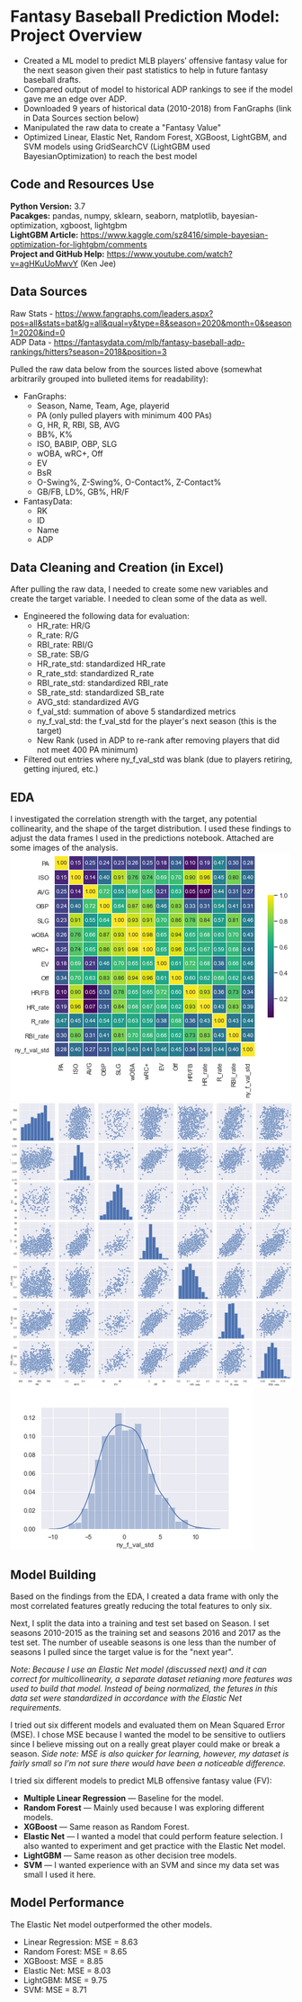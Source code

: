 # Fantasy Baseball Prediction Model: Project Overview
- Created a ML model to predict MLB players’ offensive fantasy value for the next season given their past statistics to help in future fantasy baseball drafts.
- Compared output of model to historical ADP rankings to see if the model gave me an edge over ADP.
- Downloaded 9 years of historical data (2010-2018) from FanGraphs (link in Data Sources section below)
- Manipulated the raw data to create a "Fantasy Value"
- Optimized Linear, Elastic Net, Random Forest, XGBoost, LightGBM, and SVM models using GridSearchCV (LightGBM used BayesianOptimization) to reach the best model

## Code and Resources Use
**Python Version:** 3.7\
**Pacakges:** pandas, numpy, sklearn, seaborn, matplotlib, bayesian-optimization, xgboost, lightgbm\
**LightGBM Article:** https://www.kaggle.com/sz8416/simple-bayesian-optimization-for-lightgbm/comments \
**Project and GitHub Help:** https://www.youtube.com/watch?v=agHKuUoMwvY (Ken Jee)

## Data Sources
Raw Stats - https://www.fangraphs.com/leaders.aspx?pos=all&stats=bat&lg=all&qual=y&type=8&season=2020&month=0&season1=2020&ind=0 \
ADP Data - https://fantasydata.com/mlb/fantasy-baseball-adp-rankings/hitters?season=2018&position=3

Pulled the raw data below from the sources listed above (somewhat arbitrarily grouped into bulleted items for readability):
- FanGraphs:
  - Season, Name, Team, Age, playerid
  - PA (only pulled players with minimum 400 PAs)
  - G, HR, R, RBI, SB, AVG
  - BB%, K%
  - ISO, BABIP, OBP, SLG
  - wOBA, wRC+, Off
  - EV
  - BsR
  - O-Swing%, Z-Swing%, O-Contact%, Z-Contact%
  - GB/FB, LD%, GB%, HR/F
- FantasyData:
  - RK
  - ID
  - Name
  - ADP

## Data Cleaning and Creation (in Excel)
After pulling the raw data, I needed to create some new variables and create the target variable. I needed to clean some of the data as well.
- Engineered the following data for evaluation:
  - HR_rate: HR/G
  - R_rate: R/G
  - RBI_rate: RBI/G
  - SB_rate: SB/G
  - HR_rate_std: standardized HR_rate
  - R_rate_std: standardized R_rate
  - RBI_rate_std: standardized RBI_rate
  - SB_rate_std: standardized SB_rate
  - AVG_std: standardized AVG
  - f_val_std: summation of above 5 standardized metrics
  - ny_f_val_std: the f_val_std for the player's next season (this is the target)
  - New Rank (used in ADP to re-rank after removing players that did not meet 400 PA minimum)
- Filtered out entries where ny_f_val_std was blank (due to players retiring, getting injured, etc.)

## EDA 
I investigated the correlation strength with the target, any potential collinearity, and the shape of the target distribution. I used these findings to adjust the data frames I used in the predictions notebook. Attached are some images of the analysis.\
![alt text](https://github.com/nkrajew/baseball_proj/blob/master/corr_matrix_image.png "Correlation Matrix")
![alt text](https://github.com/nkrajew/baseball_proj/blob/master/pair_plot.png "Pair Plot")
![alt text](https://github.com/nkrajew/baseball_proj/blob/master/target_distribution.png "Target Distribution")

## Model Building
Based on the findings from the EDA, I created a data frame with only the most correlated features greatly reducing the total features to only six.

Next, I split the data into a training and test set based on Season. I set seasons 2010-2015 as the training set and seasons 2016 and 2017 as the test set. The number of useable seasons is one less than the number of seasons I pulled since the target value is for the "next year". 

*Note: Because I use an Elastic Net model (discussed next) and it can correct for multicollinearity, a separate dataset retianing more features was used to build that model. Instead of being normalized, the fetures in this data set were standardized in accordance with the Elastic Net requirements.*

I tried out six different models and evaluated them on Mean Squared Error (MSE). I chose MSE because I wanted the model to be sensitive to outliers since I believe missing out on a really great player could make or break a season. *Side note: MSE is also quicker for learning, however, my dataset is fairly small so I'm not sure there would have been a noticeable difference.*

I tried six different models to predict MLB offensive fantasy value (FV):
- **Multiple Linear Regression** &mdash; Baseline for the model.
- **Random Forest** &mdash; Mainly used because I was exploring different models.
- **XGBoost** &mdash; Same reason as Random Forest.
- **Elastic Net** &mdash; I wanted a model that could perform feature selection. I also wanted to experiment and get practice with the Elastic Net model.
- **LightGBM** &mdash; Same reason as other decision tree models.
- **SVM** &mdash; I wanted experience with an SVM and since my data set was small I used it here.

## Model Performance
The Elastic Net model outperformed the other models.
- Linear Regression: MSE = 8.63
- Random Forest: MSE = 8.65
- XGBoost: MSE = 8.85
- Elastic Net: MSE = 8.03
- LightGBM: MSE = 9.75
- SVM: MSE = 8.71
